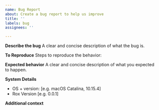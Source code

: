 ```yaml
---
name: Bug Report
about: Create a bug report to help us improve
title: ''
labels: bug
assignees: ''

---
```


**Describe the bug**
A clear and concise description of what the bug is.

**To Reproduce**
Steps to reproduce the behavior:

**Expected behavior**
A clear and concise description of what you expected to happen.

**System Details**
 - OS + version: [e.g. macOS Catalina, 10.15.4]
 - Rox Version [e.g. 0.0.1]

**Additional context**
